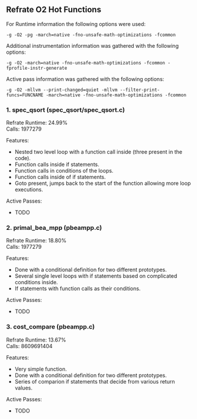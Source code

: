 ## Refrate O2 Hot Functions

For Runtime information the following options were used:
```
-g -O2 -pg -march=native -fno-unsafe-math-optimizations -fcommon
```

Additional instrumentation information was gathered with the following options:
```
-g -O2 -march=native -fno-unsafe-math-optimizations -fcommon -fprofile-instr-generate
```

Active pass information was gathered with the following options:
```
-g -O2 -mllvm --print-changed=quiet -mllvm --filter-print-funcs=FUNCNAME -march=native -fno-unsafe-math-optimizations -fcommon
```

### 1. spec_qsort (spec_qsort/spec_qsort.c)
Refrate Runtime: 24.99% \
Calls: 1977279

Features:
- Nested two level loop with a function call inside (three present in the code).
- Function calls inside if statements.
- Function calls in conditions of the loops.
- Function calls inside of if statements.
- Goto present, jumps back to the start of the function allowing more loop executions.

Active Passes:
- TODO

### 2. primal_bea_mpp (pbeampp.c)
Refrate Runtime: 18.80% \
Calls: 1977279

Features:
- Done with a conditional definition for two different prototypes.
- Several single level loops with if statements based on complicated conditions inside.
- If statements with function calls as their conditions.

Active Passes:
- TODO

### 3. cost_compare (pbeampp.c)
Refrate Runtime: 13.67% \
Calls: 8609691404

Features:
- Very simple function.
- Done with a conditional definition for two different prototypes.
- Series of comparion if statements that decide from various return values.

Active Passes:
- TODO
